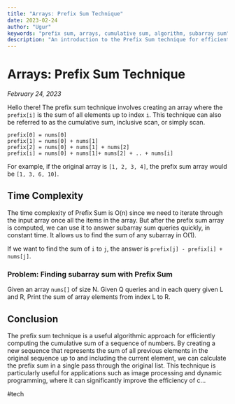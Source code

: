 ```yaml
---
title: "Arrays: Prefix Sum Technique"
date: 2023-02-24
author: "Ugur"
keywords: "prefix sum, arrays, cumulative sum, algorithm, subarray sum"
description: "An introduction to the Prefix Sum technique for efficiently computing cumulative sums in arrays."
---
```


# Arrays: Prefix Sum Technique
*February 24, 2023*

Hello there! The prefix sum technique involves creating an array where the `prefix[i]` is the sum of all elements up to index `i`. This technique can also be referred to as the cumulative sum, inclusive scan, or simply scan.

```
prefix[0] = nums[0]
prefix[1] = nums[0] + nums[1]
prefix[2] = nums[0] + nums[1] + nums[2]
prefix[i] = nums[0] + nums[1]+ nums[2] + .. + nums[i]
```

For example, if the original array is `[1, 2, 3, 4]`, the prefix sum array would be `[1, 3, 6, 10]`.

## Time Complexity

The time complexity of Prefix Sum is O(n) since we need to iterate through the input array once all the items in the array. But after the prefix sum array is computed, we can use it to answer subarray sum queries quickly, in constant time. It allows us to find the sum of any subarray in O(1).

If we want to find the sum of `i` to `j`, the answer is `prefix[j] - prefix[i] + nums[j]`.

### Problem: Finding subarray sum with Prefix Sum

Given an array `nums[]` of size N. Given Q queries and in each query given L and R, Print the sum of array elements from index L to R.

## Conclusion

The prefix sum technique is a useful algorithmic approach for efficiently computing the cumulative sum of a sequence of numbers. By creating a new sequence that represents the sum of all previous elements in the original sequence up to and including the current element, we can calculate the prefix sum in a single pass through the original list. This technique is particularly useful for applications such as image processing and dynamic programming, where it can significantly improve the efficiency of c...

#tech
